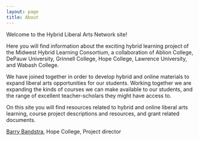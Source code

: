 ```yaml
---
layout: page
title: About
---
```


Welcome to the Hybrid Liberal Arts Network site!

Here you will find information about the exciting hybrid learning project of the Midwest Hybrid Learning Consortium, a collaboration of Ablion College, DePauw University, Grinnell College, Hope College, Lawrence University, and Wabash College.

We have joined together in order to develop hybrid and online materials to expand liberal arts opportunities for our students. Working together we are expanding the kinds of courses we can make available to our students, and the range of excellent teacher-scholars they might have access to.

On this site you will find resources related to hybrid and online liberal arts learning, course project descriptions and resources, and grant related documents.

[Barry Bandstra](http://barrybandstra.com), Hope College, Project director